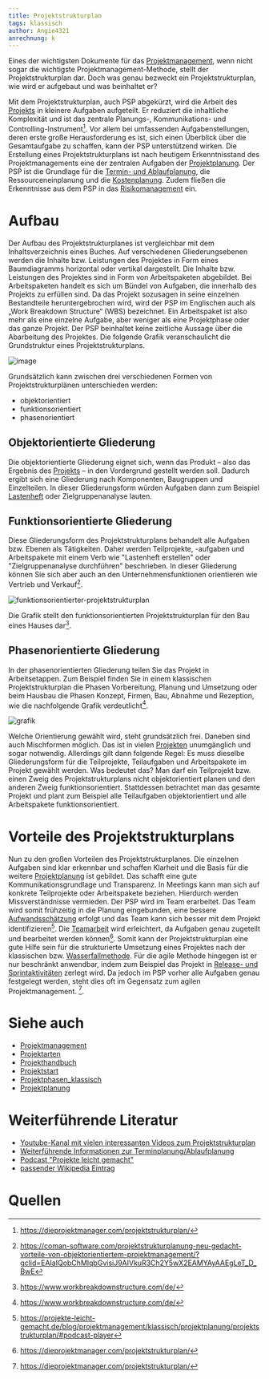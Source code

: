 ```yaml
---
title: Projektstrukturplan
tags: klassisch
author: Angie4321
anrechnung: k 
---
```


Eines der wichtigsten Dokumente für das [Projektmanagement](Projektmanagement.md), wenn nicht sogar die wichtigste Projektmanagement-Methode, stellt der Projektstrukturplan dar. Doch was genau bezweckt ein Projektstrukturplan, wie wird er aufgebaut und was beinhaltet er?

Mit dem Projektstrukturplan, auch PSP abgekürzt, wird die Arbeit des [Projekts](Projekt.md) in kleinere Aufgaben aufgeteilt. Er reduziert die inhaltliche Komplexität und ist das zentrale Planungs-, Kommunikations- und Controlling-Instrument[^1]. Vor allem bei umfassenden Aufgabenstellungen, deren erste große Herausforderung es ist, sich einen Überblick über die Gesamtaufgabe zu schaffen, kann der PSP unterstützend wirken. Die Erstellung eines Projektstrukturplans ist nach heutigem Erkenntnisstand des Projektmanagements eine der zentralen Aufgaben der [Projektplanung](Projektplanung.md). Der PSP ist die Grundlage für die [Termin- und Ablaufplanung](Projektplanung.md), die Ressourceneinplanung und die [Kostenplanung](Kostenplanung.md). Zudem fließen die Erkenntnisse aus dem PSP in das [Risikomanagement](Risikomanagement.md) ein. 

# Aufbau
Der Aufbau des Projektstrukturplanes ist vergleichbar mit dem Inhaltsverzeichnis eines Buches. Auf verschiedenen Gliederungsebenen werden die Inhalte bzw. Leistungen des Projektes in Form eines Baumdiagramms horizontal oder vertikal dargestellt. Die Inhalte bzw. Leistungen des Projektes sind in Form von Arbeitspaketen abgebildet. Bei Arbeitspaketen handelt es sich um Bündel von Aufgaben, die innerhalb des Projekts zu erfüllen sind. Da das Projekt sozusagen in seine einzelnen Bestandteile heruntergebrochen wird, wird der PSP im Englischen auch als „Work Breakdown Structure“ (WBS) bezeichnet. Ein Arbeitspaket ist also mehr als eine einzelne Aufgabe, aber weniger als eine Projektphase oder das ganze Projekt. Der PSP beinhaltet keine zeitliche Aussage über die Abarbeitung des Projektes.
Die folgende Grafik veranschaulicht die Grundstruktur eines Projektstrukturplans.

![image](https://user-images.githubusercontent.com/92889512/143291435-e333b103-8895-40be-a998-b7c31fa1c2d4.png)


Grundsätzlich kann zwischen drei verschiedenen Formen von Projektstrukturplänen unterschieden werden: 

* objektorientiert 
* funktionsorientiert 
* phasenorientiert

## Objektorientierte Gliederung

Die objektorientierte Gliederung eignet sich, wenn das Produkt – also das Ergebnis des [Projekts](Projekt.md) – in den Vordergrund gestellt werden soll. Dadurch ergibt sich eine Gliederung nach Komponenten, Baugruppen und Einzelteilen. In dieser Gliederungsform würden Aufgaben dann zum Beispiel [Lastenheft](Lastenheft.md) oder Zielgruppenanalyse lauten.

## Funktionsorientierte Gliederung
Diese Gliederungsform des Projektstrukturplans behandelt alle Aufgaben bzw. Ebenen als Tätigkeiten. Daher werden Teilprojekte, -aufgaben und Arbeitspakete mit einem Verb wie "Lastenheft erstellen" oder "Zielgruppenanalyse durchführen" beschrieben. In dieser Gliederung können Sie sich aber auch an den Unternehmensfunktionen orientieren wie Vertrieb und Verkauf[^2].

![funktionsorientierter-projektstrukturplan](https://user-images.githubusercontent.com/92889512/143291782-a9846f29-fcc3-4292-b952-f5cce0bfc891.png)

Die Grafik stellt den funktionsorientierten Projektstrukturplan für den Bau eines Hauses dar[^3].

## Phasenorientierte Gliederung
In der phasenorientierten Gliederung teilen Sie das Projekt in Arbeitsetappen. Zum Beispiel finden Sie in einem klassischen Projektstrukturplan die Phasen Vorbereitung, Planung und Umsetzung oder beim Hausbau die Phasen Konzept, Firmen, Bau, Abnahme und Rezeption, wie die nachfolgende Grafik verdeutlicht[^3].

![grafik](https://user-images.githubusercontent.com/92889512/147134392-462a6ff6-5cac-4612-b361-5e572950b55a.png)


Welche Orientierung gewählt wird, steht grundsätzlich frei. Daneben sind auch Mischformen möglich. Das ist in vielen [Projekten](Projekt.md) unumgänglich und sogar notwendig. Allerdings gilt dann folgende Regel: Es muss dieselbe Gliederungsform für die Teilprojekte, Teilaufgaben und Arbeitspakete im Projekt gewählt werden. Was bedeutet das? Man darf ein Teilprojekt bzw. einen Zweig des Projektstrukturplans nicht objektorientiert planen und den anderen Zweig funktionsorientiert. Stattdessen betrachtet man das gesamte Projekt und plant zum Beispiel alle Teilaufgaben objektorientiert und alle Arbeitspakete funktionsorientiert.

# Vorteile des Projektstrukturplans

Nun zu den großen Vorteilen des Projektstrukturplanes. Die einzelnen Aufgaben sind klar erkennbar und schaffen Klarheit und die Basis für die weitere [Projektplanung](Projektplanung.md) ist gebildet. Das schafft eine gute Kommunikationsgrundlage und Transparenz. In Meetings kann man sich auf konkrete Teilprojekte oder Arbeitspakete beziehen. Hierdurch werden Missverständnisse vermieden. Der PSP wird im Team erarbeitet. Das Team wird somit frühzeitig in die Planung eingebunden, eine bessere [Aufwandsschätzung](Aufwands_Kosten_Kontrolle.md) erfolgt und das Team kann sich besser mit dem Projekt identifizieren[^5]. Die [Teamarbeit](Teammanagement.md) wird erleichtert, da Aufgaben genau zugeteilt und bearbeitet werden können[^1]. Somit kann der Projektstrukturplan eine gute Hilfe sein für die strukturierte Umsetzung eines Projektes nach der klassischen bzw. [Wasserfallmethode](Wasserfall_Modell.md). Für die agile Methode hingegen ist er nur beschränkt anwendbar, indem zum Beispiel das Projekt in [Release- und Sprintaktivitäten](Sprint.md) zerlegt wird. Da jedoch im PSP vorher alle Aufgaben genau festgelegt werden, steht dies oft im Gegensatz zum agilen Projektmanagement. 
[^1].


# Siehe auch

* [Projektmanagement](Projektmanagement.md) 
* [Projektarten](Projektarten.md)
* [Projekthandbuch](Projekthandbuch.md)
* [Projektstart](Projektstart.md)
* [Projektphasen_klassisch](Projektphasen_klassisch.md)
* [Projektplanung](Projektplanung.md) 

# Weiterführende Literatur

* [Youtube-Kanal mit vielen interessanten Videos zum Projektstrukturplan](https://www.youtube.com/c/PMBackstage/videosWeiterfuehrende)
* [Weiterführende Informationen zur Terminplanung/Ablaufplanung](https://mediencommunity.de/system/files/wbts/projektmanagement/le03/12_einen_projektstukturplan_erstellen.html)
* [Podcast "Projekte leicht gemacht"](https://projekteleichtgemacht.podigee.io/9-der-projektstrukturplan-teil-1-nutzen-und-aufbau/embed?context=external">)
* [passender Wikipedia Eintrag](https://de.wikipedia.org/wiki/Projektstrukturplan)

# Quellen

[^1]: https://dieprojektmanager.com/projektstrukturplan/  
[^2]: https://coman-software.com/projektstrukturplanung-neu-gedacht-vorteile-von-objektorientiertem-projektmanagement/?gclid=EAIaIQobChMIqbGvisiJ9AIVkuR3Ch2Y5wX2EAMYAyAAEgLeT_D_BwE 
[^3]: https://www.workbreakdownstructure.com/de/
[^4]: https://www.microtool.de/wissen-online/was-ist-ein-projektstrukturplan/  
[^5]: https://projekte-leicht-gemacht.de/blog/projektmanagement/klassisch/projektplanung/projektstrukturplan/#podcast-player



